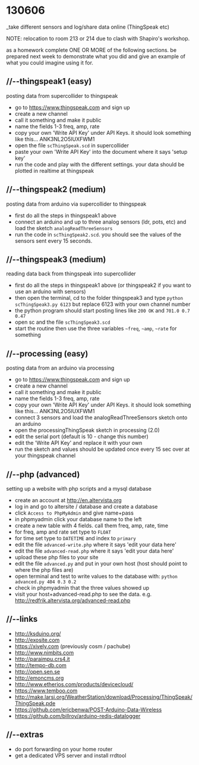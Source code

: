 130606
======

_take different sensors and log/share data online (ThingSpeak etc)

NOTE: relocation to room 213 or 214 due to clash with Shapiro's workshop.

as a homework complete ONE OR MORE of the following sections.
be prepared next week to demonstrate what you did and give an example of what you could imagine using it for.

//--thingspeak1 (easy)
----------------------
posting data from supercollider to thingspeak
* go to <https://www.thingspeak.com> and sign up
* create a new channel
* call it something and make it public
* name the fields 1-3 freq, amp, rate
* copy your own 'Write API Key' under API Keys. it should look something like this... ANK3NL2O5IUXFWM1
* open the file `scThingSpeak.scd` in supercollider
* paste your own 'Write API Key' into the document where it says 'setup key'
* run the code and play with the different settings. your data should be plotted in realtime at thingspeak

//--thingspeak2 (medium)
------------------------
posting data from arduino via supercollider to thingspeak
* first do all the steps in thingspeak1 above
* connect an arduino and up to three analog sensors (ldr, pots, etc) and load the sketch `analogReadThreeSensors`
* run the code in `scThingSpeak2.scd`. you should see the values of the sensors sent every 15 seconds.

//--thingspeak3 (medium)
------------------------
reading data back from thingspeak into supercollider
* first do all the steps in thingspeak1 above (or thingspeak2 if you want to use an arduino with sensors)
* then open the terminal, cd to the folder thingspeak3 and type `python scThingSpeak3.py 6123` but replace 6123 with your own channel number
* the python program should start posting lines like `200 OK` and `701.0 0.7 0.47`
* open sc and the file `scThingSpeak3.scd`
* start the routine then use the three variables `~freq`, `~amp`, `~rate` for something

//--processing (easy)
---------------------
posting data from an arduino via processing
* go to <https://www.thingspeak.com> and sign up
* create a new channel
* call it something and make it public
* name the fields 1-3 freq, amp, rate
* copy your own 'Write API Key' under API Keys. it should look something like this... ANK3NL2O5IUXFWM1
* connect 3 sensors and load the analogReadThreeSensors sketch onto an arduino
* open the processingThingSpeak sketch in processing (2.0)
* edit the serial port (default is 10 - change this number)
* edit the 'Write API Key' and replace it with your own
* run the sketch and values should be updated once every 15 sec over at your thingspeak channel

//--php (advanced)
------------------
setting up a website with php scripts and a mysql database
* create an account at http://en.altervista.org
* log in and go to altersite / database and create a database
* click `Access to PhpMyAdmin` and give name+pass
* in phpmyadmin click your database name to the left
* create a new table with 4 fields. call them freq, amp, rate, time
* for freq, amp and rate set type to `FLOAT`
* for time set type to `DATETIME` and index to `primary`
* edit the file `advanced-write.php` where it says 'edit your data here'
* edit the file `advanced-read.php` where it says 'edit your data here'
* upload these php files to your site
* edit the file `advanced.py` and put in your own host (host should point to where the php files are)
* open terminal and test to write values to the database with: `python advanced.py 404 0.3 0.2`
* check in phpmyadmin that the three values showed up
* visit your host+advanced-read.php to see the data. e.g. <http://redfrik.altervista.org/advanced-read.php>

//--links
---------
* <http://ksduino.org/>
* <http://exosite.com>
* <https://xively.com> (previously cosm / pachube)
* <http://www.nimbits.com>
* <http://paraimpu.crs4.it>
* <http://tempo-db.com>
* <http://open.sen.se>
* <http://emoncms.org>
* <http://www.etherios.com/products/devicecloud/>
* <https://www.temboo.com>
* <http://make.larsi.org/WeatherStation/download/Processing/ThingSpeak/ThingSpeak.pde>
* <https://github.com/ericbenwa/POST-Arduino-Data-Wireless>
* <https://github.com/billroy/arduino-redis-datalogger>

//--extras
----------
* do port forwarding on your home router
* get a dedicated VPS server and install rrdtool
